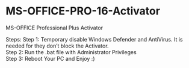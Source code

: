 # MS-OFFICE-PRO-16-Activator
MS-OFFICE Professional Plus Activator


Steps:
Step 1: Temporary disable Windows Defender and AntiVirus. It is needed for they don’t block the Activator. <br>
Step 2: Run the .bat file with Administrator Privileges <br />
Step 3: Reboot Your PC and Enjoy :) <br />
